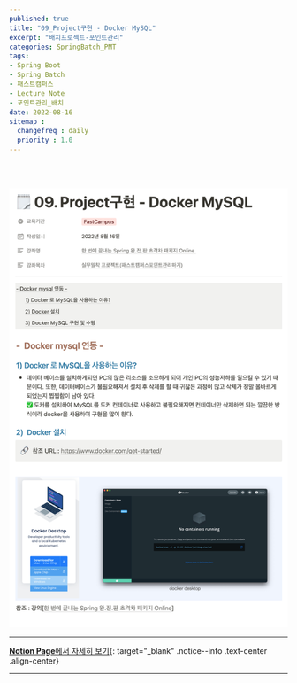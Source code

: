 ```yaml
---
published: true
title: "09_Project구현 - Docker MySQL"
excerpt: "배치프로젝트-포인트관리"
categories: SpringBatch_PMT
tags: 
- Spring Boot
- Spring Batch
- 패스트캠퍼스 
- Lecture Note
- 포인트관리_배치
date: 2022-08-16
sitemap :
  changefreq : daily
  priority : 1.0
---
```

<br/>
<br/>

![2022-08-16-001](/assets/springBatch_pmt/2022-08-16-001.png)
  
---
[**Notion Page**에서 자세히 보기](https://pine-juice-8ba.notion.site/09-Project-Docker-MySQL-c1409d6d67454a3eb1f8dd4b7285099e){: target="_blank" .notice--info .text-center .align-center}

---

